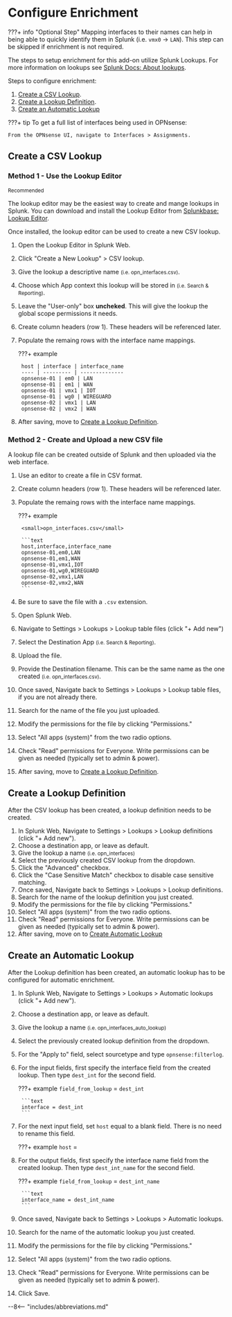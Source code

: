 # Configure Enrichment

???+ info "Optional Step"
    Mapping interfaces to their names can help in being able to quickly identify them in Splunk (i.e. `vmx0` -> `LAN`). This step can be skipped if enrichment is not required.

The steps to setup enrichment for this add-on utilize Splunk Lookups. For more information on lookups see [Splunk Docs: About lookups](https://docs.splunk.com/Documentation/Splunk/latest/Knowledge/Aboutlookupsandfieldactions).

Steps to configure enrichment:

1. [Create a CSV Lookup](#create-a-csv-lookup).
1. [Create a Lookup Definition](#create-a-lookup-definition).
1. [Create an Automatic Lookup](#create-an-automatic-lookup)

???+ tip
    To get a full list of interfaces being used in OPNsense:

    From the OPNsense UI, navigate to Interfaces > Assignments.

## Create a CSV Lookup

### Method 1 - Use the Lookup Editor

<small>Recommended</small>

The lookup editor may be the easiest way to create and mange lookups in Splunk. You can download and install the Lookup Editor from [Splunkbase: Lookup Editor](https://splunkbase.splunk.com/app/1724).

Once installed, the lookup editor can be used to create a new CSV lookup.

1. Open the Lookup Editor in Splunk Web.
1. Click "Create a New Lookup" > CSV lookup.
1. Give the lookup a descriptive name <small>(i.e. opn_interfaces.csv)</small>.
1. Choose which App context this lookup will be stored in <small>(i.e. Search & Reporting)</small>.
1. Leave the "User-only" box **uncheked**. This will give the lookup the global scope permissions it needs.
1. Create column headers (row 1). These headers will be referenced later.
1. Populate the remaing rows with the interface name mappings.

    ???+ example

        host | interface | interface_name
        ---- | --------- | --------------
        opnsense-01 | em0 | LAN
        opnsense-01 | em1 | WAN
        opnsense-01 | vmx1 | IOT
        opnsense-01 | wg0 | WIREGUARD
        opnsense-02 | vmx1 | LAN
        opnsense-02 | vmx2 | WAN

1. After saving, move to [Create a Lookup Definition](#create-a-lookup-definition).


### Method 2 - Create and Upload a new CSV file

A lookup file can be created outside of Splunk and then uploaded via the web interface.

1. Use an editor to create a file in CSV format.
1. Create column headers (row 1). These headers will be referenced later.
1. Populate the remaing rows with the interface name mappings.

    ???+ example

        <small>opn_interfaces.csv</small>

        ```text
        host,interface,interface_name
        opnsense-01,em0,LAN
        opnsense-01,em1,WAN
        opnsense-01,vmx1,IOT
        opnsense-01,wg0,WIREGUARD
        opnsense-02,vmx1,LAN
        opnsense-02,vmx2,WAN
        ```

1. Be sure to save the file with a `.csv` extension.
1. Open Splunk Web.
1. Navigate to Settings > Lookups > Lookup table files (click "+ Add new")
1. Select the Destination App <small>(i.e. Search & Reporting)</small>.
1. Upload the file.
1. Provide the Destination filename. This can be the same name as the one created <small>(i.e. opn_interfaces.csv)</small>.
1. Once saved, Navigate back to Settings > Lookups > Lookup table files, if you are not already there.
1. Search for the name of the file you just uploaded.
1. Modify the permissions for the file by clicking "Permissions."
1. Select "All apps (system)" from the two radio options.
1. Check "Read" permissions for Everyone. Write permissions can be given as needed (typically set to admin & power).
1. After saving, move to [Create a Lookup Definition](#create-a-lookup-definition).

## Create a Lookup Definition

After the CSV lookup has been created, a lookup definition needs to be created.

1. In Splunk Web, Navigate to Settings > Lookups > Lookup definitions (click "+ Add new").
1. Choose a destination app, or leave as default.
1. Give the lookup a name <small>(i.e. opn_interfaces)</small>
1. Select the previously created CSV lookup from the dropdown.
1. Click the "Advanced" checkbox.
1. Click the "Case Sensitive Match" checkbox to disable case sensitive matching.
1. Once saved, Navigate back to Settings > Lookups > Lookup definitions.
1. Search for the name of the lookup definition you just created.
1. Modify the permissions for the file by clicking "Permissions."
1. Select "All apps (system)" from the two radio options.
1. Check "Read" permissions for Everyone. Write permissions can be given as needed (typically set to admin & power).
1. After saving, move on to [Create Automatic Lookup](#create-automatic-lookup)

## Create an Automatic Lookup

After the Lookup definition has been created, an automatic lookup has to be configured for automatic enrichment.

1. In Splunk Web, Navigate to Settings > Lookups > Automatic lookups (click "+ Add new").
1. Choose a destination app, or leave as default.
1. Give the lookup a name <small>(i.e. opn_interfaces_auto_lookup)</small>
1. Select the previously created lookup definition from the dropdown.
1. For the "Apply to" field, select sourcetype and type `opnsense:filterlog`.
1. For the input fields, first specify the interface field from the created lookup. Then type `dest_int` for the second field.

    ???+ example
        `field_from_lookup` = `dest_int`

        ```text
        interface = dest_int
        ```

1. For the next input field, set `host` equal to a blank field. There is no need to rename this field.

    ???+ example
        `host` =

1. For the output fields, first specify the interface name field from the created lookup. Then type `dest_int_name` for the second field.

    ???+ example
        `field_from_lookup` = `dest_int_name`

        ```text
        interface_name = dest_int_name
        ```
1. Once saved, Navigate back to Settings > Lookups > Automatic lookups.
1. Search for the name of the automatic lookup you just created.
1. Modify the permissions for the file by clicking "Permissions."
1. Select "All apps (system)" from the two radio options.
1. Check "Read" permissions for Everyone. Write permissions can be given as needed (typically set to admin & power).
1. Click Save.

--8<-- "includes/abbreviations.md"
